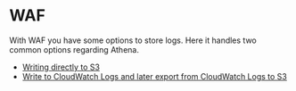# WAF

With WAF you have some options to store logs. Here it handles two common options regarding Athena.

* [Writing directly to S3](/wafv2/direct-to-s3/)
* [Write to CloudWatch Logs and later export from CloudWatch Logs to S3](/wafv2/exported-from-cloudwatch-logs/)
